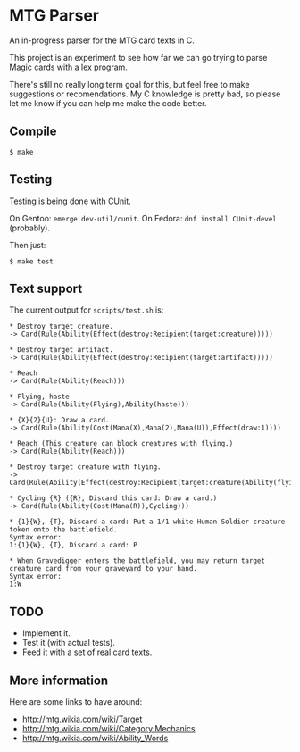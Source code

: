 # MTG Parser

An in-progress parser for the MTG card texts in C.

This project is an experiment to see how far we can go trying to parse
Magic cards with a lex program.

There's still no really long term goal for this, but feel free to make
suggestions or recomendations. My C knowledge is pretty bad, so please
let me know if you can help me make the code better.

## Compile

    $ make

## Testing

  Testing is being done with
  [CUnit](http://cunit.sourceforge.net/doc/index.html).

  On Gentoo: `emerge dev-util/cunit`.
  On Fedora: `dnf install CUnit-devel` (probably).

  Then just:

    $ make test

## Text support

The current output for `scripts/test.sh` is:

    * Destroy target creature.
    -> Card(Rule(Ability(Effect(destroy:Recipient(target:creature)))))

    * Destroy target artifact.
    -> Card(Rule(Ability(Effect(destroy:Recipient(target:artifact)))))

    * Reach
    -> Card(Rule(Ability(Reach)))

    * Flying, haste
    -> Card(Rule(Ability(Flying),Ability(haste)))

    * {X}{2}{U}: Draw a card.
    -> Card(Rule(Ability(Cost(Mana(X),Mana(2),Mana(U)),Effect(draw:1))))

    * Reach (This creature can block creatures with flying.)
    -> Card(Rule(Ability(Reach)))

    * Destroy target creature with flying.
    -> Card(Rule(Ability(Effect(destroy:Recipient(target:creature(Ability(flying)))))))

    * Cycling {R} ({R}, Discard this card: Draw a card.)
    -> Card(Rule(Ability(Cost(Mana(R)),Cycling)))

    * {1}{W}, {T}, Discard a card: Put a 1/1 white Human Soldier creature token onto the battlefield.
    Syntax error:
    1:{1}{W}, {T}, Discard a card: P

    * When Gravedigger enters the battlefield, you may return target creature card from your graveyard to your hand.
    Syntax error:
    1:W

## TODO

- Implement it.
- Test it (with actual tests).
- Feed it with a set of real card texts.

## More information

Here are some links to have around:

- http://mtg.wikia.com/wiki/Target
- http://mtg.wikia.com/wiki/Category:Mechanics
- http://mtg.wikia.com/wiki/Ability_Words
